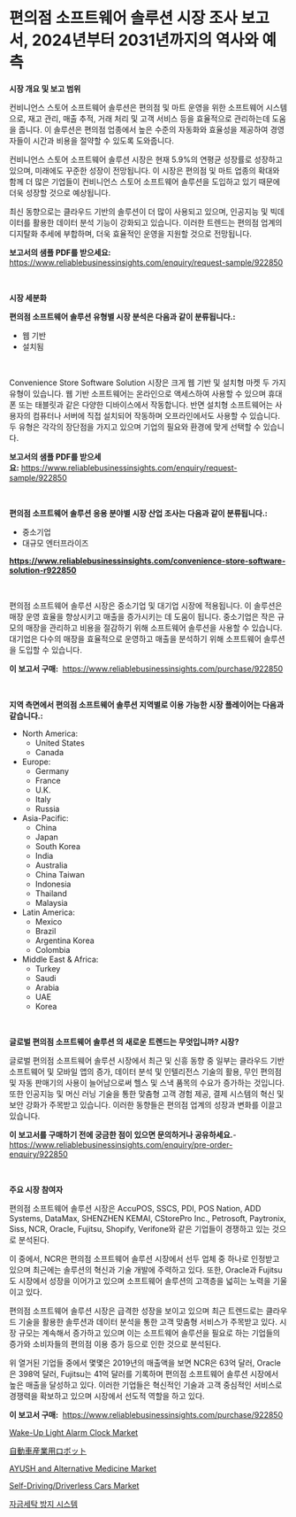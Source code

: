 <p><h1>편의점 소프트웨어 솔루션 시장 조사 보고서, 2024년부터 2031년까지의 역사와 예측</h1></p><p><strong>시장 개요 및 보고 범위</strong></p>
<p><p>컨비니언스 스토어 소프트웨어 솔루션은 편의점 및 마트 운영을 위한 소프트웨어 시스템으로, 재고 관리, 매출 추적, 거래 처리 및 고객 서비스 등을 효율적으로 관리하는데 도움을 줍니다. 이 솔루션은 편의점 업종에서 높은 수준의 자동화와 효율성을 제공하여 경영자들이 시간과 비용을 절약할 수 있도록 도와줍니다.</p><p>컨비니언스 스토어 소프트웨어 솔루션 시장은 현재 5.9%의 연평균 성장률로 성장하고 있으며, 미래에도 꾸준한 성장이 전망됩니다. 이 시장은 편의점 및 마트 업종의 확대와 함께 더 많은 기업들이 컨비니언스 스토어 소프트웨어 솔루션을 도입하고 있기 때문에 더욱 성장할 것으로 예상됩니다.</p><p>최신 동향으로는 클라우드 기반의 솔루션이 더 많이 사용되고 있으며, 인공지능 및 빅데이터를 활용한 데이터 분석 기능이 강화되고 있습니다. 이러한 트렌드는 편의점 업계의 디지탈화 추세에 부합하며, 더욱 효율적인 운영을 지원할 것으로 전망됩니다.</p></p>
<p><strong>보고서의 샘플 PDF를 받으세요:</strong> <a href="https://www.reliablebusinessinsights.com/enquiry/request-sample/922850">https://www.reliablebusinessinsights.com/enquiry/request-sample/922850</a></p>
<p>&nbsp;</p>
<p><strong>시장 세분화</strong></p>
<p><strong>편의점 소프트웨어 솔루션 유형별 시장 분석은 다음과 같이 분류됩니다.:</strong></p>
<p><ul><li>웹 기반</li><li>설치됨</li></ul></p>
<p>&nbsp;</p>
<p><p>Convenience Store Software Solution 시장은 크게 웹 기반 및 설치형 마켓 두 가지 유형이 있습니다. 웹 기반 소프트웨어는 온라인으로 액세스하여 사용할 수 있으며 휴대폰 또는 태블릿과 같은 다양한 디바이스에서 작동합니다. 반면 설치형 소프트웨어는 사용자의 컴퓨터나 서버에 직접 설치되어 작동하며 오프라인에서도 사용할 수 있습니다. 두 유형은 각각의 장단점을 가지고 있으며 기업의 필요와 환경에 맞게 선택할 수 있습니다.</p></p>
<p><strong>보고서의 샘플 PDF를 받으세요:</strong>&nbsp;<a href="https://www.reliablebusinessinsights.com/enquiry/request-sample/922850">https://www.reliablebusinessinsights.com/enquiry/request-sample/922850</a></p>
<p>&nbsp;</p>
<p><strong> 편의점 소프트웨어 솔루션 응용 분야별 시장 산업 조사는 다음과 같이 분류됩니다.:</strong></p>
<p><ul><li>중소기업</li><li>대규모 엔터프라이즈</li></ul></p>
<p><strong><a href="https://www.reliablebusinessinsights.com/convenience-store-software-solution-r922850">https://www.reliablebusinessinsights.com/convenience-store-software-solution-r922850</a></strong></p>
<p>&nbsp;</p>
<p><p>편의점 소프트웨어 솔루션 시장은 중소기업 및 대기업 시장에 적용됩니다. 이 솔루션은 매장 운영 효율을 향상시키고 매출을 증가시키는 데 도움이 됩니다. 중소기업은 작은 규모의 매장을 관리하고 비용을 절감하기 위해 소프트웨어 솔루션을 사용할 수 있습니다. 대기업은 다수의 매장을 효율적으로 운영하고 매출을 분석하기 위해 소프트웨어 솔루션을 도입할 수 있습니다.</p></p>
<p><strong>이 보고서 구매:</strong>&nbsp; <a href="https://www.reliablebusinessinsights.com/purchase/922850">https://www.reliablebusinessinsights.com/purchase/922850</a></p>
<p>&nbsp;</p>
<p><strong>지역 측면에서 편의점 소프트웨어 솔루션 지역별로 이용 가능한 시장 플레이어는 다음과 같습니다.:</strong></p>
<p><ul>
    <li>
        North America:
        <ul>
            <li>United States</li>
            <li>Canada</li>
        </ul>
    </li>
    <li>
        Europe:
        <ul>
            <li>Germany</li>
            <li>France</li>
            <li>U.K.</li>
            <li>Italy</li>
            <li>Russia</li>
        </ul>
    </li>
    <li>
        Asia-Pacific:
        <ul>
            <li>China</li>
            <li>Japan</li>
            <li>South Korea</li>
            <li>India</li>
            <li>Australia</li>
            <li>China Taiwan</li>
            <li>Indonesia</li>
            <li>Thailand</li>
            <li>Malaysia</li>
        </ul>
    </li>
    <li>
        Latin America:
        <ul>
            <li>Mexico</li>
            <li>Brazil</li>
            <li>Argentina Korea</li>
            <li>Colombia</li>
        </ul>
    </li>
    <li>
        Middle East & Africa:
        <ul>
            <li>Turkey</li>
            <li>Saudi</li>
            <li>Arabia</li>
            <li>UAE</li>
            <li>Korea</li>
        </ul>
    </li>
    </ul></p>
<p>&nbsp;</p>
<p><strong>글로벌 편의점 소프트웨어 솔루션 의 새로운 트렌드는 무엇입니까? 시장?</strong></p>
<p><p>글로벌 편의점 소프트웨어 솔루션 시장에서 최근 및 신흥 동향 중 일부는 클라우드 기반 소프트웨어 및 모바일 앱의 증가, 데이터 분석 및 인텔리전스 기술의 활용, 무인 편의점 및 자동 판매기의 사용이 늘어남으로써 헬스 및 스낵 품목의 수요가 증가하는 것입니다. 또한 인공지능 및 머신 러닝 기술을 통한 맞춤형 고객 경험 제공, 결제 시스템의 혁신 및 보안 강화가 주목받고 있습니다. 이러한 동향들은 편의점 업계의 성장과 변화를 이끌고 있습니다.</p></p>
<p><strong>이 보고서를 구매하기 전에 궁금한 점이 있으면 문의하거나 공유하세요.</strong>- <a href="https://www.reliablebusinessinsights.com/enquiry/pre-order-enquiry/922850">https://www.reliablebusinessinsights.com/enquiry/pre-order-enquiry/922850</a></p>
<p>&nbsp;</p>
<p><strong>주요 시장 참여자</strong></p>
<p><p>편의점 소프트웨어 솔루션 시장은 AccuPOS, SSCS, PDI, POS Nation, ADD Systems, DataMax, SHENZHEN KEMAI, CStorePro Inc., Petrosoft, Paytronix, Siss, NCR, Oracle, Fujitsu, Shopify, Verifone와 같은 기업들이 경쟁하고 있는 것으로 분석된다. </p><p>이 중에서, NCR은 편의점 소프트웨어 솔루션 시장에서 선두 업체 중 하나로 인정받고 있으며 최근에는 솔루션의 혁신과 기술 개발에 주력하고 있다. 또한, Oracle과 Fujitsu도 시장에서 성장을 이어가고 있으며 소프트웨어 솔루션의 고객층을 넓히는 노력을 기울이고 있다. </p><p>편의점 소프트웨어 솔루션 시장은 급격한 성장을 보이고 있으며 최근 트렌드로는 클라우드 기술을 활용한 솔루션과 데이터 분석을 통한 고객 맞춤형 서비스가 주목받고 있다. 시장 규모는 계속해서 증가하고 있으며 이는 소프트웨어 솔루션을 필요로 하는 기업들의 증가와 소비자들의 편의점 이용 증가 등으로 인한 것으로 분석된다.</p><p>위 열거된 기업들 중에서 몇몇은 2019년의 매출액을 보면 NCR은 63억 달러, Oracle은 398억 달러, Fujitsu는 41억 달러를 기록하며 편의점 소프트웨어 솔루션 시장에서 높은 매출을 달성하고 있다. 이러한 기업들은 혁신적인 기술과 고객 중심적인 서비스로 경쟁력을 확보하고 있으며 시장에서 선도적 역할을 하고 있다.</p></p>
<p><strong>이 보고서 구매:</strong>&nbsp;&nbsp;<a href="https://www.reliablebusinessinsights.com/purchase/922850">https://www.reliablebusinessinsights.com/purchase/922850</a></p>
<p><p><a href="https://issuu.com/reportprime-2/docs/wake-up-light-alarm-clock-market-size-2030.pptx">Wake-Up Light Alarm Clock Market</a></p><p><a href="https://github.com/VernieBarton2023/Market-Research-Report-List-1/blob/main/280444788418.md">自動車産業用ロボット</a></p><p><a href="https://github.com/LibbySpencer2018/Market-Research-Report-List-1/blob/main/ayush-and-alternative-medicine-market.md">AYUSH and Alternative Medicine Market</a></p><p><a href="https://github.com/ashman753/Market-Research-Report-List-1/blob/main/self-drivingdriverless-cars-market.md">Self-Driving/Driverless Cars Market</a></p><p><a href="https://github.com/JackieFauhey9089475/Market-Research-Report-List-2/blob/main/561851681106.md">자금세탁 방지 시스템</a></p></p>